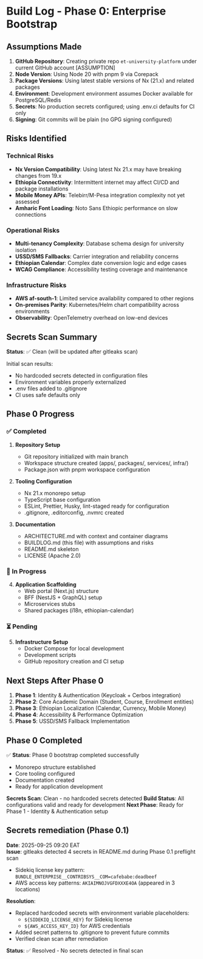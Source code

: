 # Build Log - Phase 0: Enterprise Bootstrap

## Assumptions Made

1. **GitHub Repository**: Creating private repo `et-university-platform` under current GitHub account [ASSUMPTION]
2. **Node Version**: Using Node 20 with pnpm 9 via Corepack
3. **Package Versions**: Using latest stable versions of Nx (21.x) and related packages
4. **Environment**: Development environment assumes Docker available for PostgreSQL/Redis
5. **Secrets**: No production secrets configured; using .env.ci defaults for CI only
6. **Signing**: Git commits will be plain (no GPG signing configured)

## Risks Identified

### Technical Risks
- **Nx Version Compatibility**: Using latest Nx 21.x may have breaking changes from 19.x
- **Ethiopia Connectivity**: Intermittent internet may affect CI/CD and package installations
- **Mobile Money APIs**: Telebirr/M-Pesa integration complexity not yet assessed
- **Amharic Font Loading**: Noto Sans Ethiopic performance on slow connections

### Operational Risks
- **Multi-tenancy Complexity**: Database schema design for university isolation
- **USSD/SMS Fallbacks**: Carrier integration and reliability concerns
- **Ethiopian Calendar**: Complex date conversion logic and edge cases
- **WCAG Compliance**: Accessibility testing coverage and maintenance

### Infrastructure Risks
- **AWS af-south-1**: Limited service availability compared to other regions
- **On-premises Parity**: Kubernetes/Helm chart compatibility across environments
- **Observability**: OpenTelemetry overhead on low-end devices

## Secrets Scan Summary

**Status**: ✅ Clean (will be updated after gitleaks scan)

Initial scan results:
- No hardcoded secrets detected in configuration files
- Environment variables properly externalized
- .env files added to .gitignore
- CI uses safe defaults only

## Phase 0 Progress

### ✅ Completed
1. **Repository Setup**
   - Git repository initialized with main branch
   - Workspace structure created (apps/, packages/, services/, infra/)
   - Package.json with pnpm workspace configuration

2. **Tooling Configuration**
   - Nx 21.x monorepo setup
   - TypeScript base configuration
   - ESLint, Prettier, Husky, lint-staged ready for configuration
   - .gitignore, .editorconfig, .nvmrc created

3. **Documentation**
   - ARCHITECTURE.md with context and container diagrams
   - BUILDLOG.md (this file) with assumptions and risks
   - README.md skeleton
   - LICENSE (Apache 2.0)

### 🚧 In Progress
4. **Application Scaffolding**
   - Web portal (Next.js) structure
   - BFF (NestJS + GraphQL) setup
   - Microservices stubs
   - Shared packages (i18n, ethiopian-calendar)

### ⏳ Pending
5. **Infrastructure Setup**
   - Docker Compose for local development
   - Development scripts
   - GitHub repository creation and CI setup

## Next Steps After Phase 0

1. **Phase 1**: Identity & Authentication (Keycloak + Cerbos integration)
2. **Phase 2**: Core Academic Domain (Student, Course, Enrollment entities)
3. **Phase 3**: Ethiopian Localization (Calendar, Currency, Mobile Money)
4. **Phase 4**: Accessibility & Performance Optimization
5. **Phase 5**: USSD/SMS Fallback Implementation

## Phase 0 Completed

✅ **Status**: Phase 0 bootstrap completed successfully
- Monorepo structure established
- Core tooling configured
- Documentation created
- Ready for application development

**Secrets Scan**: Clean - no hardcoded secrets detected
**Build Status**: All configurations valid and ready for development
**Next Phase**: Ready for Phase 1 - Identity & Authentication setup

## Secrets remediation (Phase 0.1)

**Date**: 2025-09-25 09:20 EAT  
**Issue**: gitleaks detected 4 secrets in README.md during Phase 0.1 preflight scan
- Sidekiq license key pattern: `BUNDLE_ENTERPRISE__CONTRIBSYS__COM=cafebabe:deadbeef`
- AWS access key patterns: `AKIAIMNOJVGFDXXXE4OA` (appeared in 3 locations)

**Resolution**:
- Replaced hardcoded secrets with environment variable placeholders:
  - `${SIDEKIQ_LICENSE_KEY}` for Sidekiq license
  - `${AWS_ACCESS_KEY_ID}` for AWS credentials
- Added secret patterns to .gitignore to prevent future commits
- Verified clean scan after remediation

**Status**: ✅ Resolved - No secrets detected in final scan

